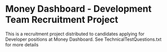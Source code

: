 Money Dashboard - Development Team Recruitment Project
======================

This is a recruitment project distributed to candidates applying for Developer positions at Money Dashboard. 
See TechnicalTestQuestions.txt for more details
